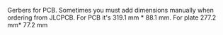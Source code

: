 Gerbers for PCB. Sometimes you must add dimensions manually when ordering from JLCPCB. For PCB it's 319.1 mm * 88.1 mm. For plate 277.2 mm* 77.2 mm
